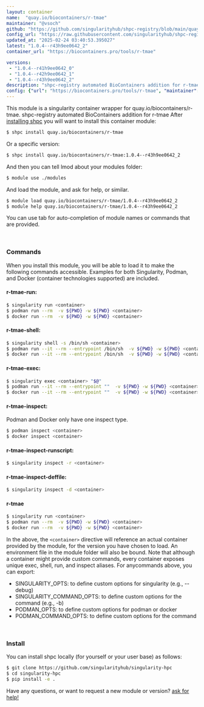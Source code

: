 ```yaml
---
layout: container
name:  "quay.io/biocontainers/r-tmae"
maintainer: "@vsoch"
github: "https://github.com/singularityhub/shpc-registry/blob/main/quay.io/biocontainers/r-tmae/container.yaml"
config_url: "https://raw.githubusercontent.com/singularityhub/shpc-registry/main/quay.io/biocontainers/r-tmae/container.yaml"
updated_at: "2025-02-24 03:40:53.395027"
latest: "1.0.4--r43h9ee0642_2"
container_url: "https://biocontainers.pro/tools/r-tmae"

versions:
 - "1.0.4--r41h9ee0642_0"
 - "1.0.4--r42h9ee0642_1"
 - "1.0.4--r43h9ee0642_2"
description: "shpc-registry automated BioContainers addition for r-tmae"
config: {"url": "https://biocontainers.pro/tools/r-tmae", "maintainer": "@vsoch", "description": "shpc-registry automated BioContainers addition for r-tmae", "latest": {"1.0.4--r43h9ee0642_2": "sha256:47f734beb1b254ac4d9e8d819952d3d36bed30a12835ed2c00ddd8ecffd1f1a1"}, "tags": {"1.0.4--r41h9ee0642_0": "sha256:335ad6afe01c4a10e59e857f8c91e20b26df217c29e83c7166e93b429d3d9438", "1.0.4--r42h9ee0642_1": "sha256:9ea953175e38584f93152e9d7867c1a9654e47cf91ee1e01ae41cb06d421057b", "1.0.4--r43h9ee0642_2": "sha256:47f734beb1b254ac4d9e8d819952d3d36bed30a12835ed2c00ddd8ecffd1f1a1"}, "docker": "quay.io/biocontainers/r-tmae"}
---
```


This module is a singularity container wrapper for quay.io/biocontainers/r-tmae.
shpc-registry automated BioContainers addition for r-tmae
After [installing shpc](#install) you will want to install this container module:


```bash
$ shpc install quay.io/biocontainers/r-tmae
```

Or a specific version:

```bash
$ shpc install quay.io/biocontainers/r-tmae:1.0.4--r43h9ee0642_2
```

And then you can tell lmod about your modules folder:

```bash
$ module use ./modules
```

And load the module, and ask for help, or similar.

```bash
$ module load quay.io/biocontainers/r-tmae/1.0.4--r43h9ee0642_2
$ module help quay.io/biocontainers/r-tmae/1.0.4--r43h9ee0642_2
```

You can use tab for auto-completion of module names or commands that are provided.

<br>

### Commands

When you install this module, you will be able to load it to make the following commands accessible.
Examples for both Singularity, Podman, and Docker (container technologies supported) are included.

#### r-tmae-run:

```bash
$ singularity run <container>
$ podman run --rm  -v ${PWD} -w ${PWD} <container>
$ docker run --rm  -v ${PWD} -w ${PWD} <container>
```

#### r-tmae-shell:

```bash
$ singularity shell -s /bin/sh <container>
$ podman run --it --rm --entrypoint /bin/sh  -v ${PWD} -w ${PWD} <container>
$ docker run --it --rm --entrypoint /bin/sh  -v ${PWD} -w ${PWD} <container>
```

#### r-tmae-exec:

```bash
$ singularity exec <container> "$@"
$ podman run --it --rm --entrypoint ""  -v ${PWD} -w ${PWD} <container> "$@"
$ docker run --it --rm --entrypoint ""  -v ${PWD} -w ${PWD} <container> "$@"
```

#### r-tmae-inspect:

Podman and Docker only have one inspect type.

```bash
$ podman inspect <container>
$ docker inspect <container>
```

#### r-tmae-inspect-runscript:

```bash
$ singularity inspect -r <container>
```

#### r-tmae-inspect-deffile:

```bash
$ singularity inspect -d <container>
```



#### r-tmae

```bash
$ singularity run <container>
$ podman run --rm  -v ${PWD} -w ${PWD} <container>
$ docker run --rm  -v ${PWD} -w ${PWD} <container>
```


In the above, the `<container>` directive will reference an actual container provided
by the module, for the version you have chosen to load. An environment file in the
module folder will also be bound. Note that although a container
might provide custom commands, every container exposes unique exec, shell, run, and
inspect aliases. For anycommands above, you can export:

 - SINGULARITY_OPTS: to define custom options for singularity (e.g., --debug)
 - SINGULARITY_COMMAND_OPTS: to define custom options for the command (e.g., -b)
 - PODMAN_OPTS: to define custom options for podman or docker
 - PODMAN_COMMAND_OPTS: to define custom options for the command

<br>

### Install

You can install shpc locally (for yourself or your user base) as follows:

```bash
$ git clone https://github.com/singularityhub/singularity-hpc
$ cd singularity-hpc
$ pip install -e .
```

Have any questions, or want to request a new module or version? [ask for help!](https://github.com/singularityhub/singularity-hpc/issues)
